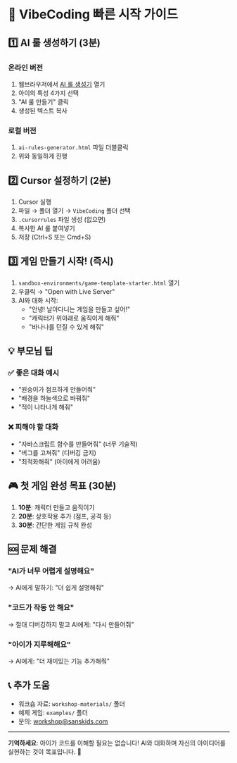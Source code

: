 # 🚀 VibeCoding 빠른 시작 가이드

## 1️⃣ AI 룰 생성하기 (3분)

### 온라인 버전
1. 웹브라우저에서 [AI 룰 생성기](https://jayleekr.github.io/sans-kids-school-2025/ai-rules-generator.html) 열기
2. 아이의 특성 4가지 선택
3. "AI 룰 만들기" 클릭
4. 생성된 텍스트 복사

### 로컬 버전
1. `ai-rules-generator.html` 파일 더블클릭
2. 위와 동일하게 진행

## 2️⃣ Cursor 설정하기 (2분)

1. Cursor 실행
2. 파일 → 폴더 열기 → `VibeCoding` 폴더 선택
3. `.cursorrules` 파일 생성 (없으면)
4. 복사한 AI 룰 붙여넣기
5. 저장 (Ctrl+S 또는 Cmd+S)

## 3️⃣ 게임 만들기 시작! (즉시)

1. `sandbox-environments/game-template-starter.html` 열기
2. 우클릭 → "Open with Live Server"
3. AI와 대화 시작:
   - "안녕! 날아다니는 게임을 만들고 싶어!"
   - "캐릭터가 위아래로 움직이게 해줘"
   - "바나나를 던질 수 있게 해줘"

## 💡 부모님 팁

### ✅ 좋은 대화 예시
- "원숭이가 점프하게 만들어줘"
- "배경을 하늘색으로 바꿔줘"
- "적이 나타나게 해줘"

### ❌ 피해야 할 대화
- "자바스크립트 함수를 만들어줘" (너무 기술적)
- "버그를 고쳐줘" (디버깅 금지)
- "최적화해줘" (아이에게 어려움)

## 🎮 첫 게임 완성 목표 (30분)

1. **10분**: 캐릭터 만들고 움직이기
2. **20분**: 상호작용 추가 (점프, 공격 등)
3. **30분**: 간단한 게임 규칙 완성

## 🆘 문제 해결

### "AI가 너무 어렵게 설명해요"
→ AI에게 말하기: "더 쉽게 설명해줘"

### "코드가 작동 안 해요"
→ 절대 디버깅하지 말고 AI에게: "다시 만들어줘"

### "아이가 지루해해요"
→ AI에게: "더 재미있는 기능 추가해줘"

## 📞 추가 도움

- 워크숍 자료: `workshop-materials/` 폴더
- 예제 게임: `examples/` 폴더
- 문의: workshop@sanskids.com

---

**기억하세요**: 아이가 코드를 이해할 필요는 없습니다! 
AI와 대화하며 자신의 아이디어를 실현하는 것이 목표입니다. 🌟